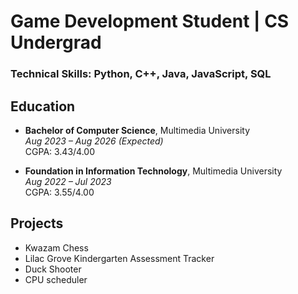 # Game Development Student | CS Undergrad
### Technical Skills: Python, C++, Java, JavaScript, SQL

## Education
- **Bachelor of Computer Science**, Multimedia University  
  _Aug 2023 – Aug 2026 (Expected)_  
  CGPA: 3.43/4.00  

- **Foundation in Information Technology**, Multimedia University  
  _Aug 2022 – Jul 2023_  
  CGPA: 3.55/4.00  


## Projects
- Kwazam Chess
- Lilac Grove Kindergarten Assessment Tracker
- Duck Shooter
- CPU scheduler
